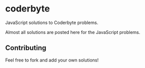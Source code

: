# coderbyte

JavaScript solutions to Coderbyte problems.

Almost all solutions are posted here for the JavaScript problems.

## Contributing

Feel free to fork and add your own solutions!
